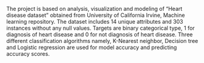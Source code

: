 The project is based on analysis, visualization and modeling of “Heart disease dataset” obtained from University of California Irvine, Machine learning repository. The dataset includes 14 unique attributes and 303 instances without any null values. Targets are binary categorical type, 1 for diagnosis of heart disease and 0 for not diagnosis of heart disease. Three different classification algorithms namely, K-Nearest neighbor, Decision tree and Logistic regression are used for model accuracy and predicting accuracy scores.  
 



